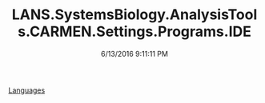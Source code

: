 ﻿---
title: LANS.SystemsBiology.AnalysisTools.CARMEN.Settings.Programs.IDE
date: 6/13/2016 9:11:11 PM
---

[Languages](T-LANS.SystemsBiology.AnalysisTools.CARMEN.Settings.Programs.IDE.Languages.html)
